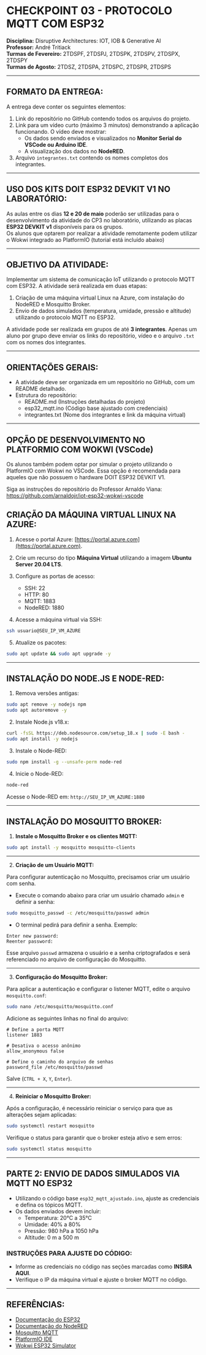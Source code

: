 # CHECKPOINT 03 - PROTOCOLO MQTT COM ESP32
**Disciplina:** Disruptive Architectures: IOT, IOB & Generative AI  
**Professor:** André Tritiack  
**Turmas de Fevereiro:** 2TDSPF, 2TDSPJ, 2TDSPK, 2TDSPV, 2TDSPX, 2TDSPY  
**Turmas de Agosto:** 2TDSZ, 2TDSPA, 2TDSPC, 2TDSPR, 2TDSPS  

---

## FORMATO DA ENTREGA:
A entrega deve conter os seguintes elementos:  
1. Link do repositório no GitHub contendo todos os arquivos do projeto.  
2. Link para um vídeo curto (máximo 3 minutos) demonstrando a aplicação funcionando. O vídeo deve mostrar:  
   - Os dados sendo enviados e visualizados no **Monitor Serial do VSCode ou Arduino IDE**.  
   - A visualização dos dados no **NodeRED**.  
3. Arquivo `integrantes.txt` contendo os nomes completos dos integrantes.  

---

## USO DOS KITS DOIT ESP32 DEVKIT V1 NO LABORATÓRIO:

As aulas entre os dias **12 e 20 de maio** poderão ser utilizadas para o desenvolvimento da atividade do CP3 no laboratório, utilizando as placas **ESP32 DEVKIT v1** disponíveis para os grupos.  
Os alunos que optarem por realizar a atividade remotamente podem utilizar o Wokwi integrado ao PlatformIO (tutorial está incluído abaixo)

---

## OBJETIVO DA ATIVIDADE:
Implementar um sistema de comunicação IoT utilizando o protocolo MQTT com ESP32. A atividade será realizada em duas etapas:  

1. Criação de uma máquina virtual Linux na Azure, com instalação do NodeRED e Mosquitto Broker.  
2. Envio de dados simulados (temperatura, umidade, pressão e altitude) utilizando o protocolo MQTT no ESP32.  

A atividade pode ser realizada em grupos de até **3 integrantes**. Apenas um aluno por grupo deve enviar os links do repositório, vídeo e o arquivo `.txt` com os nomes dos integrantes.

---

## ORIENTAÇÕES GERAIS:
- A atividade deve ser organizada em um repositório no GitHub, com um README detalhado.
- Estrutura do repositório:
  - README.md (Instruções detalhadas do projeto)
  - esp32_mqtt.ino (Código base ajustado com credenciais)
  - integrantes.txt (Nome dos integrantes e link da máquina virtual)

---

## OPÇÃO DE DESENVOLVIMENTO NO PLATFORMIO COM WOKWI (VSCode)

Os alunos também podem optar por simular o projeto utilizando o PlatformIO com Wokwi no VSCode. Essa opção é recomendada para aqueles que não possuem o hardware DOIT ESP32 DEVKIT V1.

Siga as instruções do repositório do Professor Arnaldo Viana: https://github.com/arnaldojr/iot-esp32-wokwi-vscode


## CRIAÇÃO DA MÁQUINA VIRTUAL LINUX NA AZURE:

1. Acesse o portal Azure: [https://portal.azure.com](https://portal.azure.com).

2. Crie um recurso do tipo **Máquina Virtual** utilizando a imagem **Ubuntu Server 20.04 LTS**.

3. Configure as portas de acesso:
   - SSH: 22
   - HTTP: 80
   - MQTT: 1883
   - NodeRED: 1880

4. Acesse a máquina virtual via SSH:

```bash
ssh usuario@SEU_IP_VM_AZURE
```

5. Atualize os pacotes:

```bash
sudo apt update && sudo apt upgrade -y
```

---

## INSTALAÇÃO DO NODE.JS E NODE-RED:

1. Remova versões antigas:

```bash
sudo apt remove -y nodejs npm
sudo apt autoremove -y
```

2. Instale Node.js v18.x:

```bash
curl -fsSL https://deb.nodesource.com/setup_18.x | sudo -E bash -
sudo apt install -y nodejs
```

3. Instale o Node-RED:

```bash
sudo npm install -g --unsafe-perm node-red
```

4. Inicie o Node-RED:

```bash
node-red
```

Acesse o Node-RED em: `http://SEU_IP_VM_AZURE:1880`

---

## INSTALAÇÃO DO MOSQUITTO BROKER:

1. **Instale o Mosquitto Broker e os clientes MQTT:**

```bash
sudo apt install -y mosquitto mosquitto-clients
```

---

2. **Criação de um Usuário MQTT:**

Para configurar autenticação no Mosquitto, precisamos criar um usuário com senha.

- Execute o comando abaixo para criar um usuário chamado `admin` e definir a senha:

```bash
sudo mosquitto_passwd -c /etc/mosquitto/passwd admin
```

- O terminal pedirá para definir a senha. Exemplo:

```
Enter new password:
Reenter password:
```

Esse arquivo `passwd` armazena o usuário e a senha criptografados e será referenciado no arquivo de configuração do Mosquitto.

---

3. **Configuração do Mosquitto Broker:**

Para aplicar a autenticação e configurar o listener MQTT, edite o arquivo `mosquitto.conf`:

```bash
sudo nano /etc/mosquitto/mosquitto.conf
```

Adicione as seguintes linhas no final do arquivo:

```plaintext
# Define a porta MQTT
listener 1883

# Desativa o acesso anônimo
allow_anonymous false

# Define o caminho do arquivo de senhas
password_file /etc/mosquitto/passwd
```

Salve (`CTRL + X`, `Y`, `Enter`).

---

4. **Reiniciar o Mosquitto Broker:**

Após a configuração, é necessário reiniciar o serviço para que as alterações sejam aplicadas:

```bash
sudo systemctl restart mosquitto
```

Verifique o status para garantir que o broker esteja ativo e sem erros:

```bash
sudo systemctl status mosquitto
```

---


## PARTE 2: ENVIO DE DADOS SIMULADOS VIA MQTT NO ESP32

- Utilizando o código base `esp32_mqtt_ajustado.ino`, ajuste as credenciais e defina os tópicos MQTT.
- Os dados enviados devem incluir:
  - Temperatura: 20°C a 35°C
  - Umidade: 40% a 80%
  - Pressão: 980 hPa a 1050 hPa
  - Altitude: 0 m a 500 m

### INSTRUÇÕES PARA AJUSTE DO CÓDIGO:
- Informe as credenciais no código nas seções marcadas como **INSIRA AQUI**.
- Verifique o IP da máquina virtual e ajuste o broker MQTT no código.

---








## REFERÊNCIAS:
- [Documentação do ESP32](https://docs.espressif.com/projects/esp-idf/en/latest/esp32/)
- [Documentação do NodeRED](https://nodered.org/docs/)
- [Mosquitto MQTT](https://mosquitto.org/documentation/)
- [PlatformIO IDE](https://platformio.org/)
- [Wokwi ESP32 Simulator](https://wokwi.com/)
